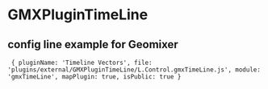 # GMXPluginTimeLine

## config line example for Geomixer
     { pluginName: 'Timeline Vectors', file: 'plugins/external/GMXPluginTimeLine/L.Control.gmxTimeLine.js', module: 'gmxTimeLine', mapPlugin: true, isPublic: true }

